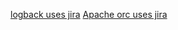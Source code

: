 [logback uses jira](https://jira.qos.ch/browse/LOGBACK-1240)
[Apache orc uses jira](https://issues.apache.org/jira/projects/ORC/issues)
